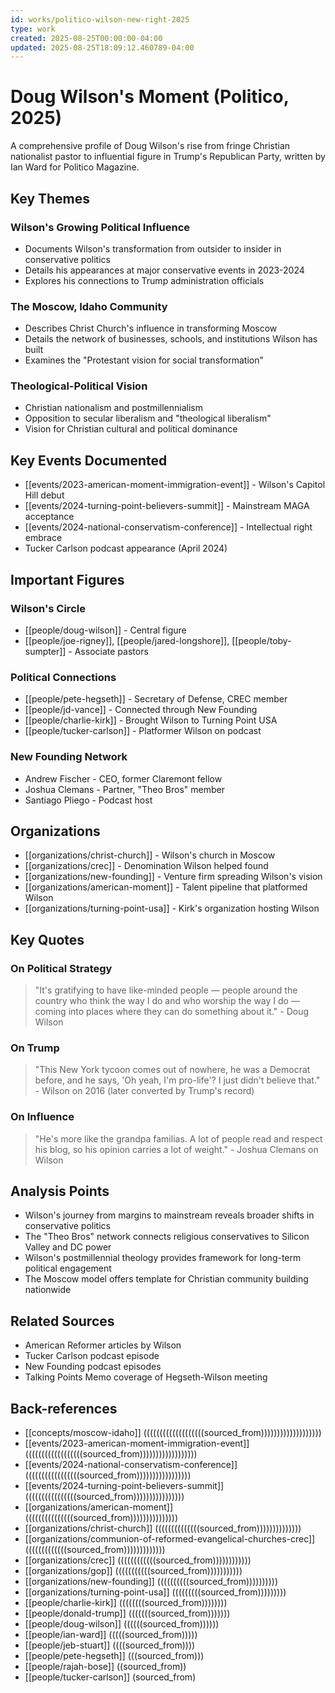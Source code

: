 ```yaml
---
id: works/politico-wilson-new-right-2025
type: work
created: 2025-08-25T00:00:00-04:00
updated: 2025-08-25T18:09:12.460789-04:00
---
```


# Doug Wilson's Moment (Politico, 2025)

A comprehensive profile of Doug Wilson's rise from fringe Christian nationalist pastor to influential figure in Trump's Republican Party, written by Ian Ward for Politico Magazine.

## Key Themes

### Wilson's Growing Political Influence
- Documents Wilson's transformation from outsider to insider in conservative politics
- Details his appearances at major conservative events in 2023-2024
- Explores his connections to Trump administration officials

### The Moscow, Idaho Community
- Describes Christ Church's influence in transforming Moscow
- Details the network of businesses, schools, and institutions Wilson has built
- Examines the "Protestant vision for social transformation"

### Theological-Political Vision
- Christian nationalism and postmillennialism
- Opposition to secular liberalism and "theological liberalism"
- Vision for Christian cultural and political dominance

## Key Events Documented

- [[events/2023-american-moment-immigration-event]] - Wilson's Capitol Hill debut
- [[events/2024-turning-point-believers-summit]] - Mainstream MAGA acceptance
- [[events/2024-national-conservatism-conference]] - Intellectual right embrace
- Tucker Carlson podcast appearance (April 2024)

## Important Figures

### Wilson's Circle
- [[people/doug-wilson]] - Central figure
- [[people/joe-rigney]], [[people/jared-longshore]], [[people/toby-sumpter]] - Associate pastors

### Political Connections
- [[people/pete-hegseth]] - Secretary of Defense, CREC member
- [[people/jd-vance]] - Connected through New Founding
- [[people/charlie-kirk]] - Brought Wilson to Turning Point USA
- [[people/tucker-carlson]] - Platformer Wilson on podcast

### New Founding Network
- Andrew Fischer - CEO, former Claremont fellow
- Joshua Clemans - Partner, "Theo Bros" member
- Santiago Pliego - Podcast host

## Organizations

- [[organizations/christ-church]] - Wilson's church in Moscow
- [[organizations/crec]] - Denomination Wilson helped found
- [[organizations/new-founding]] - Venture firm spreading Wilson's vision
- [[organizations/american-moment]] - Talent pipeline that platformed Wilson
- [[organizations/turning-point-usa]] - Kirk's organization hosting Wilson

## Key Quotes

### On Political Strategy
> "It's gratifying to have like-minded people — people around the country who think the way I do and who worship the way I do — coming into places where they can do something about it." - Doug Wilson

### On Trump
> "This New York tycoon comes out of nowhere, he was a Democrat before, and he says, 'Oh yeah, I'm pro-life'? I just didn't believe that." - Wilson on 2016 (later converted by Trump's record)

### On Influence
> "He's more like the grandpa familias. A lot of people read and respect his blog, so his opinion carries a lot of weight." - Joshua Clemans on Wilson

## Analysis Points

- Wilson's journey from margins to mainstream reveals broader shifts in conservative politics
- The "Theo Bros" network connects religious conservatives to Silicon Valley and DC power
- Wilson's postmillennial theology provides framework for long-term political engagement
- The Moscow model offers template for Christian community building nationwide

## Related Sources

- American Reformer articles by Wilson
- Tucker Carlson podcast episode
- New Founding podcast episodes
- Talking Points Memo coverage of Hegseth-Wilson meeting

## Back-references
<!-- Auto-maintained by the system -->
- [[concepts/moscow-idaho]] (((((((((((((((((((sourced_from)))))))))))))))))))
- [[events/2023-american-moment-immigration-event]] ((((((((((((((((((sourced_from))))))))))))))))))
- [[events/2024-national-conservatism-conference]] (((((((((((((((((sourced_from)))))))))))))))))
- [[events/2024-turning-point-believers-summit]] ((((((((((((((((sourced_from))))))))))))))))
- [[organizations/american-moment]] (((((((((((((((sourced_from)))))))))))))))
- [[organizations/christ-church]] ((((((((((((((sourced_from))))))))))))))
- [[organizations/communion-of-reformed-evangelical-churches-crec]] (((((((((((((sourced_from)))))))))))))
- [[organizations/crec]] ((((((((((((sourced_from))))))))))))
- [[organizations/gop]] (((((((((((sourced_from)))))))))))
- [[organizations/new-founding]] ((((((((((sourced_from))))))))))
- [[organizations/turning-point-usa]] (((((((((sourced_from)))))))))
- [[people/charlie-kirk]] ((((((((sourced_from))))))))
- [[people/donald-trump]] (((((((sourced_from)))))))
- [[people/doug-wilson]] ((((((sourced_from))))))
- [[people/ian-ward]] (((((sourced_from)))))
- [[people/jeb-stuart]] ((((sourced_from))))
- [[people/pete-hegseth]] (((sourced_from)))
- [[people/rajah-bose]] ((sourced_from))
- [[people/tucker-carlson]] (sourced_from)

